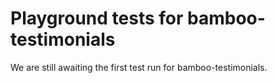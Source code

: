 # Playground tests for bamboo-testimonials
We are still awaiting the first test run for bamboo-testimonials.
